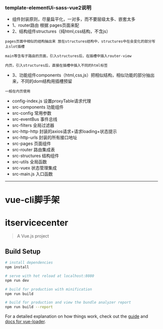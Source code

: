 
### template-elementUi-sass-vue2说明
- 组件封装原则，尽量扁平化，一对多，而不要层级太多、嵌套太多
- 1、router路由 根据 pages页面来配
- 2、结构组件structures（纯html,css结构，不含js）
```
pages页面中相似的结构抽出来 放在structures结构中，structures中在会变化的部分写上slot插槽

main等含有子路由的页面，引入structures后，在插槽中插入router-view

内页，引入structures后，直接在插槽中插入不同的html标签
```
- 3、功能组件components（html,css,js）把相似结构，相似功能的部分抽出来，不同的dom结构用插槽预留
```
一般在内页使用
```
- config-index.js 设置proxyTable请求代理
- src-components 功能组件
- src-config 常用参数
- src-eventBus 事件总线
- src-filters 全局过滤器
- src-http-http 封装的axios请求+请求loading+状态提示
- src-http-urls 封装的所有接口地址
- src-pages 页面组件
- src-router 路由集成表
- src-structures 结构组件
- src-utils 全局函数
- src-vuex 状态管理集成
- src-main.js 入口函数
---
# vue-cli脚手架
# itservicecenter

> A Vue.js project

## Build Setup

``` bash
# install dependencies
npm install

# serve with hot reload at localhost:8080
npm run dev

# build for production with minification
npm run build

# build for production and view the bundle analyzer report
npm run build --report
```

For a detailed explanation on how things work, check out the [guide](http://vuejs-templates.github.io/webpack/) and [docs for vue-loader](http://vuejs.github.io/vue-loader).
